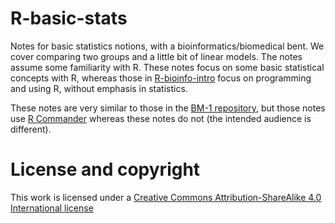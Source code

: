 R-basic-stats
==============

Notes for basic statistics notions, with a bioinformatics/biomedical
bent. We cover comparing two groups and a little bit of linear models. The
notes assume some familiarity with R. These notes focus on some basic
statistical concepts with R, whereas those in
[R-bioinfo-intro](https://github.com/rdiaz02/R-bioinfo-intro) focus on
programming and using R, without emphasis in statistics. 



These notes are very similar to those in the [BM-1
repository](https://github.com/rdiaz02/BM-1), but those notes use [R
Commander](http://socserv.mcmaster.ca/jfox/Misc/Rcmdr) whereas these notes
do not (the intended audience is different).



License and copyright
=====================

This work is licensed under a
[Creative Commons Attribution-ShareAlike 4.0 International license](http://creativecommons.org/licenses/by-sa/4.0/)
